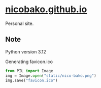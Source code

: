 # [nicobako.github.io](https://nicobako.github.io)

Personal site.

## Note

Python version 3.12

Generating favicon.ico

```python
from PIL import Image
img = Image.open("static/nico-bako.png")
img.save("favicon.ico")
```
